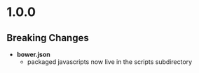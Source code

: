 <a name="1.0.0"></a>
# 1.0.0

## Breaking Changes

- **bower.json**
  - packaged javascripts now live in the scripts subdirectory
